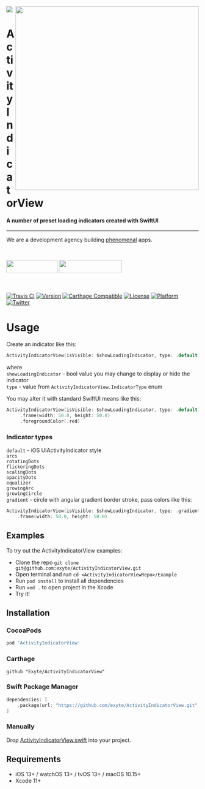 <img src="https://github.com/exyte/ActivityIndicatorView/blob/master/Assets/header.png">
<img align="right" src="https://raw.githubusercontent.com/exyte/ActivityIndicatorView/master/Assets/demo.gif" width="480" />

<p><h1 align="left">ActivityIndicatorView</h1></p>

<p><h4>A number of preset loading indicators created with SwiftUI</h4></p>

___

<p> We are a development agency building
  <a href="https://clutch.co/profile/exyte#review-731233">phenomenal</a> apps.</p>

</br>

<a href="https://exyte.com/contacts"><img src="https://i.imgur.com/vGjsQPt.png" width="134" height="34"></a> <a href="https://twitter.com/exyteHQ"><img src="https://i.imgur.com/DngwSn1.png" width="165" height="34"></a>

</br></br>
[![Travis CI](https://travis-ci.org/exyte/ActivityIndicatorView.svg?branch=master)](https://travis-ci.org/exyte/ActivityIndicatorView)
[![Version](https://img.shields.io/cocoapods/v/ActivityIndicatorView.svg?style=flat)](http://cocoapods.org/pods/ActivityIndicatorView)
[![Carthage Compatible](https://img.shields.io/badge/Carthage-compatible-0473B3.svg?style=flat)](https://github.com/Carthage/Carthage)
[![License](https://img.shields.io/cocoapods/l/ActivityIndicatorView.svg?style=flat)](http://cocoapods.org/pods/ActivityIndicatorView)
[![Platform](https://img.shields.io/cocoapods/p/ActivityIndicatorView.svg?style=flat)](http://cocoapods.org/pods/ActivityIndicatorView)
[![Twitter](https://img.shields.io/badge/Twitter-@exyteHQ-blue.svg?style=flat)](http://twitter.com/exyteHQ)

# Usage

Create an indicator like this:
   ```swift
   ActivityIndicatorView(isVisible: $showLoadingIndicator, type: .default)
   ```
   where  
   `showLoadingIndicator` - bool value you may change to display or hide the indicator  
   `type` - value from `ActivityIndicatorView.IndicatorType` enum  

You may alter it with standard SwiftUI means like this: 
   ```swift
   ActivityIndicatorView(isVisible: $showLoadingIndicator, type: .default)
        .frame(width: 50.0, height: 50.0)
        .foregroundColor(.red)
   ```

### Indicator types
`default` - iOS UIActivityIndicator style  
`arcs`  
`rotatingDots`  
`flickeringDots`  
`scalingDots`  
`opacityDots`  
`equalizer`  
`growingArc`  
`growingCircle`  
`gradient` - circle with angular gradient border stroke, pass colors ilke this:
   ```swift
   ActivityIndicatorView(isVisible: $showLoadingIndicator, type: .gradient([.white, .red]))
       .frame(width: 50.0, height: 50.0)
   ```

## Examples

To try out the ActivityIndicatorView examples:
- Clone the repo `git clone git@github.com:exyte/ActivityIndicatorView.git`
- Open terminal and run `cd <ActivityIndicatorViewRepo>/Example`
- Run `pod install` to install all dependencies
- Run `xed .` to open project in the Xcode
- Try it!

## Installation

### CocoaPods

```ruby
pod 'ActivityIndicatorView'
```

### Carthage

```ogdl
github "Exyte/ActivityIndicatorView"
```

### Swift Package Manager

```swift
dependencies: [
    .package(url: "https://github.com/exyte/ActivityIndicatorView.git", from: "0.0.1")
]
```

### Manually

Drop [ActivityIndicatorView.swift](https://github.com/exyte/ActivityIndicatorView/blob/master/Source/ActivityIndicatorView.swift) into your project.

## Requirements

* iOS 13+ / watchOS 13+ / tvOS 13+ / macOS 10.15+
* Xcode 11+
